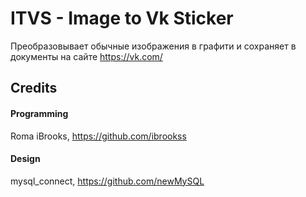 # ITVS - Image to Vk Sticker

Преобразовывает обычные изображения в графити и сохраняет в документы на сайте https://vk.com/

## Credits

#### Programming
Roma iBrooks, https://github.com/ibrookss

#### Design
mysql_connect, https://github.com/newMySQL

